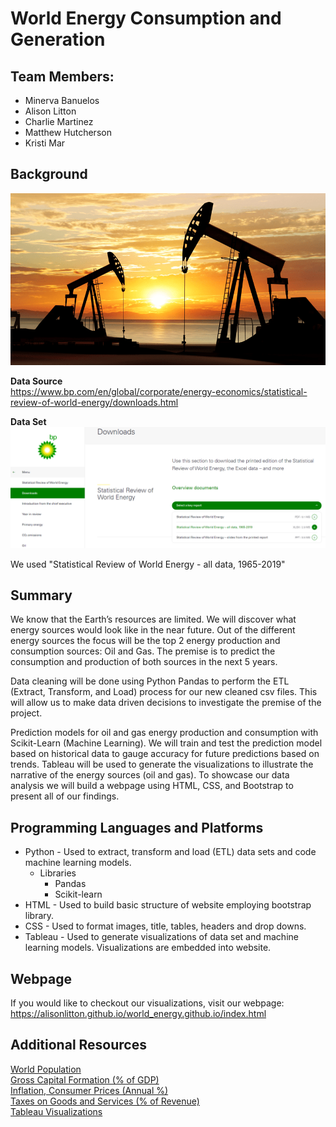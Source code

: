 # World Energy Consumption and Generation
Team Members:
---
* Minerva Banuelos
* Alison Litton
* Charlie Martinez
* Matthew Hutcherson
* Kristi Mar

## Background

![1-Logo](images/oil_gas_1.png)

**Data Source**  
https://www.bp.com/en/global/corporate/energy-economics/statistical-review-of-world-energy/downloads.html

**Data Set**
![3-Data](images/bp_2.png)

We used "Statistical Review of World Energy - all data, 1965-2019"

## Summary
We know that the Earth’s resources are limited. We will discover what energy sources would look like in the near future. Out of the different energy sources the focus will be the top 2 energy production and consumption sources: Oil and Gas. The premise is to predict the consumption and production of both sources in the next 5 years. 

Data cleaning will be done using Python Pandas to perform the ETL (Extract, Transform, and Load) process for our new cleaned csv files. This will allow us to make data driven decisions to investigate the premise of the project. 

Prediction models for oil and gas energy production and consumption with Scikit-Learn (Machine Learning). We will train and test the prediction model based on historical data to gauge accuracy for future predictions based on trends. Tableau will be used to generate the visualizations to illustrate the narrative of the energy sources (oil and gas). To showcase our data analysis we will build a webpage using HTML, CSS, and Bootstrap to present all of our findings.

## Programming Languages and Platforms
* Python - Used to extract, transform and load (ETL) data sets and code machine learning models.
	* Libraries
		* Pandas
		* Scikit-learn
* HTML - Used to build basic structure of website employing bootstrap library.
* CSS - Used to format images, title, tables, headers and drop downs.
* Tableau - Used to generate visualizations of data set and machine learning models.  Visualizations are embedded into website.

## Webpage
If you would like to checkout our visualizations, visit our webpage:
https://alisonlitton.github.io/world_energy.github.io/index.html

## Additional Resources
[World Population](https://data.worldbank.org/indicator/SP.POP.TOTL?end=2019&start=2010/ "World Population")  
[Gross Capital Formation (% of GDP)](https://data.worldbank.org/indicator/NE.GDI.TOTL.ZS/ "GDP %")  
[Inflation, Consumer Prices (Annual %)](http://https://data.worldbank.org/indicator/FP.CPI.TOTL.ZG/ "Inflation")  
[Taxes on Goods and Services (% of Revenue)](http://https://data.worldbank.org/indicator/GC.TAX.GSRV.RV.ZS?view=chart/ "Taxes on Goods and Services")  
[Tableau Visualizations](http://https://public.tableau.com/profile/matthew.hutcherson#!/ "Tableau Visualizations")
